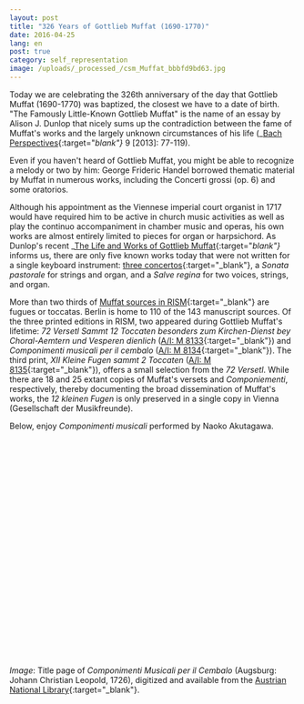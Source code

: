 ```yaml
---
layout: post
title: "326 Years of Gottlieb Muffat (1690-1770)"
date: 2016-04-25
lang: en
post: true
category: self_representation
image: /uploads/_processed_/csm_Muffat_bbbfd9bd63.jpg
---
```



Today we are celebrating the 326th anniversary of the day that Gottlieb Muffat (1690-1770) was baptized, the closest we have to a date of birth. "The Famously Little-Known Gottlieb Muffat" is the name of an essay by Alison J. Dunlop that nicely sums up the contradiction between the fame of Muffat's works and the largely unknown circumstances of his life (_[Bach Perspectives](http://www.jstor.org/stable/10.5406/j.ctt3fh4gn){:target="_blank"}_ 9 [2013]: 77-119).

Even if you haven't heard of Gottlieb Muffat, you might be able to recognize a melody or two by him: George Frideric Handel borrowed thematic material by Muffat in numerous works, including the Concerti grossi (op. 6) and some oratorios.

Although his appointment as the Viennese imperial court organist in 1717 would have required him to be active in church music activities as well as play the continuo accompaniment in chamber music and operas, his own works are almost entirely limited to pieces for organ or harpsichord. As Dunlop's recent _[The Life and Works of Gottlieb Muffat](http://www.hollitzer.at/de/programm/produktdetail/produkt/the-life-and-works-of-gottlieb-muffat-1690-1770/backPID/uebersicht.html){:target="_blank"}_ informs us, there are only five known works today that were not written for a single keyboard instrument: [three concertos](https://opac.rism.info/search?View=rism&author=muffat&q=concertos){:target="_blank"}, a _Sonata pastorale_ for strings and organ, and a _Salve regina_ for two voices, strings, and organ.

More than two thirds of [Muffat sources in RISM](https://opac.rism.info/search?View=rism&author=gottlieb+muffat){:target="_blank"} are fugues or toccatas. Berlin is home to 110 of the 143 manuscript sources. Of the three printed editions in RISM, two appeared during Gottlieb Muffat's lifetime: _72 Versetl Sammt 12 Toccaten besonders zum Kirchen-Dienst bey Choral-Aemtern und Vesperen dienlich_ ([A/I: M 8133](https://opac.rism.info/search?id=00000990046456){:target="_blank"}) and _Componimenti musicali per il cembalo_ ([A/I: M 8134](https://opac.rism.info/search?id=00000990046457){:target="_blank"}). The third print, _XII Kleine Fugen sammt 2 Toccaten_ ([A/I: M 8135](https://opac.rism.info/search?id=00000990046458){:target="_blank"}), offers a small selection from the _72 Versetl_. While there are 18 and 25 extant copies of Muffat's versets and _Componiementi_, respectively, thereby documenting the broad dissemination of Muffat's works, the _12 kleinen Fugen_ is only preserved in a single copy in Vienna (Gesellschaft der Musikfreunde).

Below, enjoy _Componimenti musicali_ performed by Naoko Akutagawa.
<object width="640" height="385"><param name="movie" value="http://www.youtube.com/v/EtAChAEIXDk&amp;start=874&amp;start=1868">
<param name="allowscriptaccess" value="always">
<embed src="http://www.youtube.com/v/EtAChAEIXDk&amp;start=874" type="application/x-shockwave-flash" allowscriptaccess="always" width="640" height="385"></embed></object>



_Image_: Title page of _Componimenti Musicali per il Cembalo_ (Augsburg: Johann Christian Leopold, 1726), digitized and available from the [Austrian National Library](http://data.onb.ac.at/rec/AC09199618){:target="_blank"}.

<script type="text/javascript">var switchTo5x=true;</script><script type="text/javascript" src="http://w.sharethis.com/button/buttons.js"></script><script type="text/javascript">stLight.options({publisher: "9b601438-1ce1-49d8-bfd7-9cff5df54c17", doNotHash: false, doNotCopy: false, hashAddressBar: false});</script>